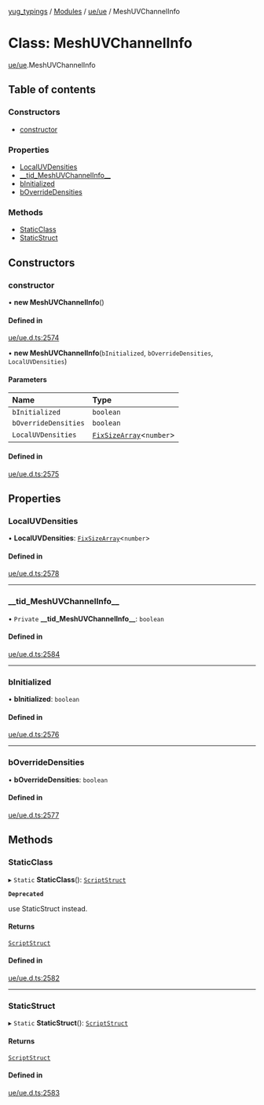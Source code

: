 [yug_typings](../README.md) / [Modules](../modules.md) / [ue/ue](../modules/ue_ue.md) / MeshUVChannelInfo

# Class: MeshUVChannelInfo

[ue/ue](../modules/ue_ue.md).MeshUVChannelInfo

## Table of contents

### Constructors

- [constructor](ue_ue.MeshUVChannelInfo.md#constructor)

### Properties

- [LocalUVDensities](ue_ue.MeshUVChannelInfo.md#localuvdensities)
- [\_\_tid\_MeshUVChannelInfo\_\_](ue_ue.MeshUVChannelInfo.md#__tid_meshuvchannelinfo__)
- [bInitialized](ue_ue.MeshUVChannelInfo.md#binitialized)
- [bOverrideDensities](ue_ue.MeshUVChannelInfo.md#boverridedensities)

### Methods

- [StaticClass](ue_ue.MeshUVChannelInfo.md#staticclass)
- [StaticStruct](ue_ue.MeshUVChannelInfo.md#staticstruct)

## Constructors

### constructor

• **new MeshUVChannelInfo**()

#### Defined in

[ue/ue.d.ts:2574](https://github.com/YugMetaverse/yug_typings/blob/b7d9b19/ue/ue.d.ts#L2574)

• **new MeshUVChannelInfo**(`bInitialized`, `bOverrideDensities`, `LocalUVDensities`)

#### Parameters

| Name | Type |
| :------ | :------ |
| `bInitialized` | `boolean` |
| `bOverrideDensities` | `boolean` |
| `LocalUVDensities` | [`FixSizeArray`](../interfaces/ue_puerts.FixSizeArray.md)<`number`\> |

#### Defined in

[ue/ue.d.ts:2575](https://github.com/YugMetaverse/yug_typings/blob/b7d9b19/ue/ue.d.ts#L2575)

## Properties

### LocalUVDensities

• **LocalUVDensities**: [`FixSizeArray`](../interfaces/ue_puerts.FixSizeArray.md)<`number`\>

#### Defined in

[ue/ue.d.ts:2578](https://github.com/YugMetaverse/yug_typings/blob/b7d9b19/ue/ue.d.ts#L2578)

___

### \_\_tid\_MeshUVChannelInfo\_\_

• `Private` **\_\_tid\_MeshUVChannelInfo\_\_**: `boolean`

#### Defined in

[ue/ue.d.ts:2584](https://github.com/YugMetaverse/yug_typings/blob/b7d9b19/ue/ue.d.ts#L2584)

___

### bInitialized

• **bInitialized**: `boolean`

#### Defined in

[ue/ue.d.ts:2576](https://github.com/YugMetaverse/yug_typings/blob/b7d9b19/ue/ue.d.ts#L2576)

___

### bOverrideDensities

• **bOverrideDensities**: `boolean`

#### Defined in

[ue/ue.d.ts:2577](https://github.com/YugMetaverse/yug_typings/blob/b7d9b19/ue/ue.d.ts#L2577)

## Methods

### StaticClass

▸ `Static` **StaticClass**(): [`ScriptStruct`](ue_ue.ScriptStruct.md)

**`Deprecated`**

use StaticStruct instead.

#### Returns

[`ScriptStruct`](ue_ue.ScriptStruct.md)

#### Defined in

[ue/ue.d.ts:2582](https://github.com/YugMetaverse/yug_typings/blob/b7d9b19/ue/ue.d.ts#L2582)

___

### StaticStruct

▸ `Static` **StaticStruct**(): [`ScriptStruct`](ue_ue.ScriptStruct.md)

#### Returns

[`ScriptStruct`](ue_ue.ScriptStruct.md)

#### Defined in

[ue/ue.d.ts:2583](https://github.com/YugMetaverse/yug_typings/blob/b7d9b19/ue/ue.d.ts#L2583)
